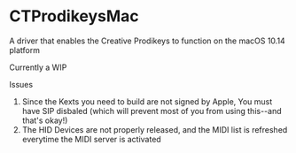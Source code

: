 # CTProdikeysMac
A driver that enables the Creative Prodikeys to function on the macOS 10.14 platform

Currently a WIP

Issues
1. Since the Kexts you need to build are not signed by Apple, You must have SIP disbaled (which will prevent most of you from using this--and that's okay!)
2. The HID Devices are not properly released, and the MIDI list is refreshed everytime the MIDI server is activated

